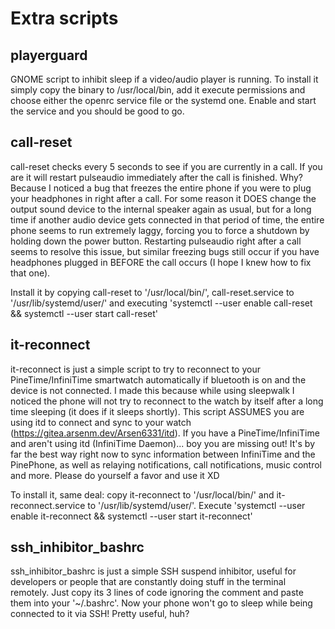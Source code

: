 # Extra scripts


## playerguard

GNOME script to inhibit sleep if a video/audio player is running. To install it simply copy the binary to /usr/local/bin, add it execute permissions and choose either the openrc service file or the systemd one. Enable and start the service and you should be good to go.


## call-reset

call-reset checks every 5 seconds to see if you are currently in a call. If you are it will restart pulseaudio immediately after the call is finished. Why? Because I noticed a bug that freezes the entire phone if you were to plug your headphones in right after a call. For some reason it DOES change the output sound device to the internal speaker again as usual, but for a long time if another audio device gets connected in that period of time, the entire phone seems to run extremely laggy, forcing you to force a shutdown by holding down the power button. Restarting pulseaudio right after a call seems to resolve this issue, but similar freezing bugs still occur if you have headphones plugged in BEFORE the call occurs (I hope I knew how to fix that one).

Install it by copying call-reset to '/usr/local/bin/', call-reset.service to '/usr/lib/systemd/user/' and executing 'systemctl --user enable call-reset && systemctl --user start call-reset'


## it-reconnect

it-reconnect is just a simple script to try to reconnect to your PineTime/InfiniTime smartwatch automatically if bluetooth is on and the device is not connected. I made this because while using sleepwalk I noticed the phone will not try to reconnect to the watch by itself after a long time sleeping (it does if it sleeps shortly). This script ASSUMES you are using itd to connect and sync to your watch (https://gitea.arsenm.dev/Arsen6331/itd). If you have a PineTime/InfiniTime and aren't using itd (InfiniTime Daemon)... boy you are missing out! It's by far the best way right now to sync information between InfiniTime and the PinePhone, as well as relaying notifications, call notifications, music control and more. Please do yourself a favor and use it XD

To install it, same deal: copy it-reconnect to '/usr/local/bin/' and it-reconnect.service to '/usr/lib/systemd/user/'. Execute 'systemctl --user enable it-reconnect && systemctl --user start it-reconnect'


## ssh_inhibitor_bashrc

ssh_inhibitor_bashrc is just a simple SSH suspend inhibitor, useful for developers or people that are constantly doing stuff in the terminal remotely. Just copy its 3 lines of code ignoring the comment and paste them into your '~/.bashrc'. Now your phone won't go to sleep while being connected to it via SSH! Pretty useful, huh?
